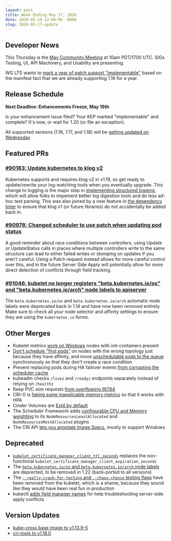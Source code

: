 ```yaml
---
layout: post
title: Week Ending May 17, 2020
date: 2020-05-19 12:00:00 -0000
slug: 2020-05-17-update
---
```


## Developer News

This Thursday is the [May Community Meeting](http://bit.ly/k8scommunity) at 10am PDT/1700 UTC.  SIGs Testing, UI, API Machinery, and Usability are presenting.

WG LTS wants to [mark a year of patch support "implementable"](https://groups.google.com/forum/?utm_medium=email&utm_source=footer#!topic/kubernetes-dev/tOe2UFB_weQ) based on the manifest fact that we are already supporting 1.16 for a year.

## Release Schedule

**Next Deadline: Enhancements Freeze, May 19th**

Is your enhancement issue filed?  Your KEP marked "implementable" and complete?  It's now, or wait for 1.20 (or file an exception).

All supported versions (1.16, 1.17, and 1.18) will be [getting updated on Wednesday](https://github.com/kubernetes/sig-release/blob/master/releases/patch-releases.md)

## Featured PRs

### [#90183: Update kubernetes to klog v2](https://github.com/kubernetes/kubernetes/pull/90183)

Kubernetes supports and requires klog v2 in v1.19, so get ready to update/rewrite your log-watching tools when you eventually upgrade. This change to logging is the major step in [implementing structured logging](https://github.com/kubernetes/enhancements/blob/master/keps/sig-instrumentation/20191115-structured-logging.md), which will allow folks to impement better log digestion tools and do less ad-hoc text parsing. This was also joined by a new feature in [the dependency linter](https://github.com/kubernetes/kubernetes/pull/91213) to ensure that klog v1 (or future libraries) do not accidentally be added back in.

### [#90978: Changed scheduler to use patch when updating pod status](https://github.com/kubernetes/kubernetes/pull/90978)

A good reminder about race conditions between controllers, using Update or UpdateStatus calls in places where multiple controllers write to the same structure can lead to either failed writes or stomping on updates if you aren't careful. Using a Patch request instead allows for more careful control over this, and in the future Server Side Apply will potentially allow for more direct detection of conflicts through field tracking.

### [#91046: kubelet no longer registers "beta.kubernetes.io/os" and "beta.kubernetes.io/arch" node labels to apiserver](https://github.com/kubernetes/kubernetes/pull/91046)

The `beta.kubernetes.io/os` and `beta.kubernetes.io/arch` automatic node labels were deprecated back in 1.14 and have now been removed entirely. Make sure to check all your node selector and affinity settings to ensure they are using the `kubernetes.io` forms.

## Other Merges

* Kubelet metrics [work on Windows](https://github.com/kubernetes/kubernetes/pull/90554) nodes with init-containers present
* [Don't schedule "first pods"](https://github.com/kubernetes/kubernetes/pull/91168) on nodes with the wrong topology just because they have affinity, and move [unschedulable pods to the queue](https://github.com/kubernetes/kubernetes/pull/90660) synchronously so that they don't create a race condition
* Prevent replacing pods during HA failover events [from corrupting the scheduler cache](https://github.com/kubernetes/kubernetes/pull/91126)
* kubeadm checks `/livez` and `/readyz` endpoints separately instead of relying on `/healthz`
* Keep PVC size requests [from overflowing INT64](https://github.com/kubernetes/kubernetes/pull/90907)
* CRI-O is [faking some inapplicable memory metrics](https://github.com/kubernetes/kubernetes/pull/88734) so that it works with HPA
* Cinder Volumes are [Ext4 by default](https://github.com/kubernetes/kubernetes/pull/90608)
* The Scheduler Framework adds [configurable CPU and Memory weighting](https://github.com/kubernetes/kubernetes/pull/90544) to its `NodeResourcesLeastAllocated` and `NodeResourcesMostAllocated` plugins
* The CRI API [lets you annotate Image Specs](https://github.com/kubernetes/kubernetes/pull/90061), mostly to support Windows

## Deprecated

* [`kubelet_certificate_manager_client_ttl_seconds`](https://github.com/kubernetes/kubernetes/pull/91148) replaces the non-functional `kubelet_certificate_manager_client_expiration_seconds`
* The [`beta.kubernetes.io/os` and `beta.kubernetes.io/arch` node labels](https://github.com/kubernetes/kubernetes/pull/91046) are deprected, to be removed in 1.22 (back-ported to all versions)
* The [`--really-crash-for-testing` and  `--chaos-chance` testing flags](https://github.com/kubernetes/kubernetes/pull/90499) have been removed from the kubelet, which is a shame, because they sound like they would have been real fun in production
* kubectl [adds field manager names](https://github.com/kubernetes/kubernetes/pull/88885) for help troubleshooting server-side apply conflicts

## Version Updates

* [kube-cross base image to v1.13.9-5](https://github.com/kubernetes/kubernetes/pull/90966)
* [cri-tools to v1.18.0](https://github.com/kubernetes/kubernetes/pull/89720)
